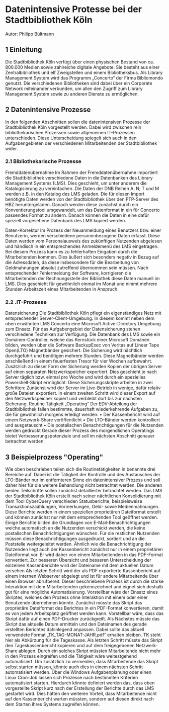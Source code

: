 #  Datenintensive Protesse bei der Stadtbibliothek Köln

Autor: Philipp Bültmann

## 1	Einleitung

Die Stadtbibliothek Köln verfügt über einen physischen Bestand von ca. 800.000 Medien sowie zahlreiche digitale Angebote. Sie besteht aus einer Zentralbibliothek und  elf Zweigstellen und einem Bibliotheksbus. Als Library Management System wird das Programm „Concerto“ der Firma Bibliomondo genutzt. Die verschiedenen Bibliotheken sind dabei über ein Corporate  Network miteinander verbunden, um allen den Zugriff zum Library Management System sowie zu anderen Dienste zu ermöglichen. 

## 2	Datenintensive Prozesse

In den folgenden Abschnitten sollen die datenintensiven Prozesse der Stadtbibliothek Köln vorgestellt werden. Dabei wird zwischen rein bibliothekarischen Prozessen sowie allgemeinen IT-Prozessen unterschieden. Diese Unterscheidung spiegelt sich auch in den Aufgabengebieten der verschiedenen Mitarbeitenden der Stadtbibliothek wider.

### 2.1	Bibliothekarische Prozesse

Fremddatenübernahme 
Im Rahmen der Fremddatenübernahme importiert die Stadtbibliothek verschiedene Daten in die Datenbanken des Library Management Systems (LMS). Dies geschieht, um unter anderem die Katalogisierung zu vereinfachen. Die Daten der DNB Reihen A, N; T und M werden z.B. in den Katalog des LMS  geladen. Die für diesen Import benötigte Daten werden von der Stadtbibliothek über den FTP-Server des HBZ heruntergeladen. Danach werden diese zunächst durch ein Konventierungstool umgewandelt, um das Datenformat in ein für Concerto passendes Format zu ändern. Danach können die Daten in eine dafür speziell vorgesehene Datenbank des LMS kopiert werden.

Daten-Korrektur
Im Prozess der Neuanmeldung eines Benutzers bzw. einer Benutzerin, werden verschiedene personenbezogene Daten erfasst. Diese Daten werden vom Personalausweis des zukünftigen Nutzenden abgelesen und händisch in ein entsprechendes Anmeldemenü des LMS eingetragen. Bei diesem Prozess kann es zu fehlerhaften Eingaben durch die Mitarbeitenden kommen. Dies äußert sich besonders negativ in Bezug auf die Adressdaten, da diese insbesondere für die Bearbeitung von Geldmahnungen absolut zutreffend übernommen sein müssen. Nach entsprechender Fehlermeldung der Software, korrigieren die Mitarbeitenden der Rechnungsstelle der Bibliothek diese Daten manuell im LMS. Dies geschieht für gewöhnlich einmal im Monat und nimmt mehrere Stunden Arbeitszeit eines Mitarbeitenden in Anspruch.
 
 ### 2.2	.IT-Prozesse

Datensicherung 
Die Stadtbibliothek Köln pflegt ein eigenständiges Netz mit entsprechender Server-Client-Umgebung. In diesem kommt neben dem oben erwähnten LMS Concerto eine Microsoft Active-Directory Umgebung zum Einsatz. Für das Aufgabengebiet der Datensicherung stehen verschiedene Techniken zur Verfügung. Die Datenbank des LMS sowie ein Domänen-Controller, welche das Kernstück einer Microsoft Domänen bilden, werden über die Software BackupExec von Veritas auf Linear Tape Open(LTO)  Magnetbänder gesichert. Die Sicherung wird nächtlich durchgeführt und benötigen mehrere Stunden. Diese Magnetbänder werden anschließend in einem feuerfesten Tresor für vier Wochen aufbewahrt. Zusätzlich zu dieser Form der Sicherung werden Kopien der übrigen Server auf einen separaten Netzwerkspeicher exportiert. Dies geschieht je nach Server täglich bzw. einmal pro Woche und wird durch ein spezielles Powershell-Skript ermöglicht. Diese Sicherungsskripte arbeiten in zwei Schritten: Zunächst wird der Server im Live-Betrieb in wenige, dafür relativ große Dateien exportiert. In einem zweiten Schritt wird dieser Export auf den Netzwerkspeicher kopiert und verbleibt dort bis zur nächsten Sicherung.
Routine Tätigkeit „Operating“
Der EDV-Abteilung der Stadtbibliothek fallen bestimmte, dauerhaft wiederkehrende Aufgaben zu, die für gewöhnlich morgens erledigt werden: 
•	Der Kassenbericht wird auf einem Netzwerk-Share veröffentlicht
•	Die LTO-Bänder werden kontrolliert und ausgetauscht
•	Die postalischen Benachrichtigungen für die Nutzenden werden gedruckt 
Gerade dieser Prozess des morgendlichen Operatings bietet Verbesserungspotenziale und soll im nächsten Abschnitt genauer betrachtet werden.

## 3	Beispielprozess "Operating"

Wie oben beschrieben teilen sich die Routinetätigkeiten in benannte drei Bereiche auf. Dabei ist die Tätigkeit der Kontrolle und des Austausches der LTO-Bänder nur im entfernteren Sinne ein datenintensiver Prozess und soll daher hier für die weitere Behandlung nicht betrachtet werden. Die anderen beiden Teilschritte sollen zunächst detaillierter betrachtet werden.
Das LMS der Stadtbibliothek Köln erstellt nach seiner nächtlichen Konsolidierung mit dem Tool CyberQuery verschieden Statusberichte, beispielsweise Transaktionszaählungen, Vormerkungen, Geld- sowie Medienmahnungen. Diese Berichte werden in einem speziellen proprietären Dateiformat erstellt und können zunächst nur mit dem entsprechenden Tool geöffnet werden. Einige Berichte bilden die Grundlagen von E-Mail-Benachrichtigungen welche automatisch an die Nutzenden verschickt werden, die keine postalischen Benachrichtigungen wünschen. Für die restlichen Nutzenden müssen diese Benachrichtigungen ausgedruckt, sortiert und an die Poststelle weitergeleitet werden.
Ähnlich wie die Benachrichtigung der Nutzenden liegt auch der Kassenbericht zunächst nur in einem proprietären Dateiformat vor. Er wird daher von einem Mitarbeitenden in das PDF-Format konvertiert. Zur besseren Übersicht und besseren Unterscheidung der einzelnen Kassenberichte wird der Dateiname mit dem aktuellen Datum versehen Als letzten Schritt wird der als PDF exportierte Kassenbericht auf einem internen Webserver abgelegt und ist für andere Mitarbeitende über einen Browser abrufbereit. 
Dieser beschriebene Prozess ist durch die starke Interaktion mit dem Mitarbeitenden gekennzeichnet und eignet sich deshalb gut für eine mögliche Automatisierung. Vorstellbar wäre der Einsatz eines Skriptes, welches den Prozess ohne Interaktion mit einem oder einer Benutzende übernehmen könnte. 
Zunächst müsste das Skript das proprietäre Dateiformat des Berichtes in ein PDF-Format konvertieren, damit es von jedem Arbeitsplatz geöffnet werden kann. Vorstellbar wäre, dass das Skript dafür auf einen PDF-Drucker zurückgreift. Als Nächstes müsste das Skript das aktuelle Datum ermitteln und den Dateinamen des gerade erstellten Berichtes dahinlegend anpassen. Dabei sollte das aktuell verwendete Format „TK_TAG-MONAT-JAHR.pdf“ erhalten bleiben. TK steht hier als Abkürzung für die Tageskasse. Als letzten Schritt müsste das Skript den Tageskassenbericht kopieren und auf dem freigegebenen Netzwerk-Share ablegen. Durch ein solches Skript müssten Mitarbeitende nicht mehr in den Prozess eingreifen und die Tätigkeit wäre weitestgehend automatisiert. 
Um zusätzlich zu vermeiden, dass Mitarbeitende das Skript selbst starten müssen, könnte auch dies in einem nächsten Schritt automatisiert werden. Über die Windows Aufgabenplanung oder einen Linux Cron-Job lassen sich Prozesse nach bestimmten Kriterien automatisiert starten. Hierdurch könnte definiert werden das, dass oben vorgestellte Skript kurz nach der Erstellung der Berichte durch das LMS gestartet wird. Dies hätten den weiteren Vorteil, dass Mitarbeitende nicht auf den Kassenbericht warten müssten, sondern auf diesen direkt nach dem Starten ihres Systems zugreifen können.
